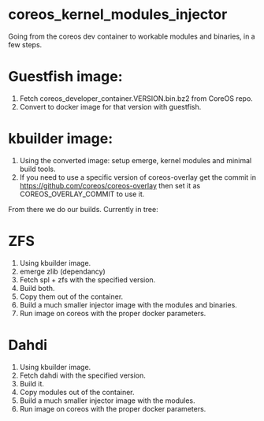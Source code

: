 # coreos_kernel_modules_injector

Going from the coreos dev container to workable modules and binaries, in a few steps.

# Guestfish image:
1. Fetch coreos_developer_container.VERSION.bin.bz2 from CoreOS repo.
2. Convert to docker image for that version with guestfish.

# kbuilder image:
1. Using the converted image: setup emerge, kernel modules and minimal build tools.
2. If you need to use a specific version of coreos-overlay get the commit in https://github.com/coreos/coreos-overlay then set it as COREOS_OVERLAY_COMMIT to use it.

From there we do our builds. Currently in tree:

# ZFS
1. Using kbuilder image.
2. emerge zlib (dependancy)
3. Fetch spl + zfs with the specified version.
4. Build both.
5. Copy them out of the container.
6. Build a much smaller injector image with the modules and binaries.
7. Run image on coreos with the proper docker parameters.

# Dahdi
1. Using kbuilder image.
3. Fetch dahdi with the specified version.
4. Build it.
5. Copy modules out of the container.
6. Build a much smaller injector image with the modules.
7. Run image on coreos with the proper docker parameters.


